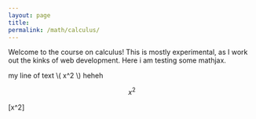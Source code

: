```yaml
---
layout: page
title:
permalink: /math/calculus/
---
```


Welcome to the course on calculus! This is mostly experimental, as I work out the kinks of web development. Here i am testing some mathjax.

<p> my line of text \( x^2 \) heheh </p>

$$x^2$$

\[x^2\]
